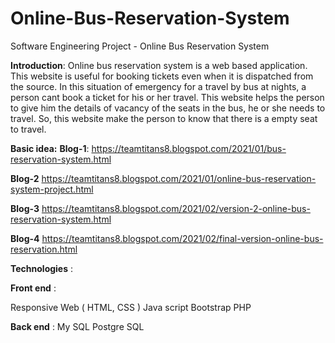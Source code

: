 # Online-Bus-Reservation-System
Software Engineering Project - Online Bus Reservation System

**Introduction**:
 Online bus reservation system is a web based application. 
 This website is useful for booking tickets even when it is dispatched from the source.
 In this situation of emergency for a travel by bus at nights, a person cant book a ticket for his or her travel. 
 This website helps the person to give him the details of vacancy of the seats in the bus, he or she needs to travel.
 So, this website make the person to know that there is a empty seat to travel.
 
 **Basic idea:**
 **Blog-1**: https://teamtitans8.blogspot.com/2021/01/bus-reservation-system.html
 
 **Blog-2** https://teamtitans8.blogspot.com/2021/01/online-bus-reservation-system-project.html
 
**Blog-3**  https://teamtitans8.blogspot.com/2021/02/version-2-online-bus-reservation-system.html

**Blog-4** https://teamtitans8.blogspot.com/2021/02/final-version-online-bus-reservation.html

 
  **Technologies** :
 
**Front end** : 

Responsive Web ( HTML, CSS )
Java script
Bootstrap
PHP

**Back end** : 
My SQL 
Postgre SQL


